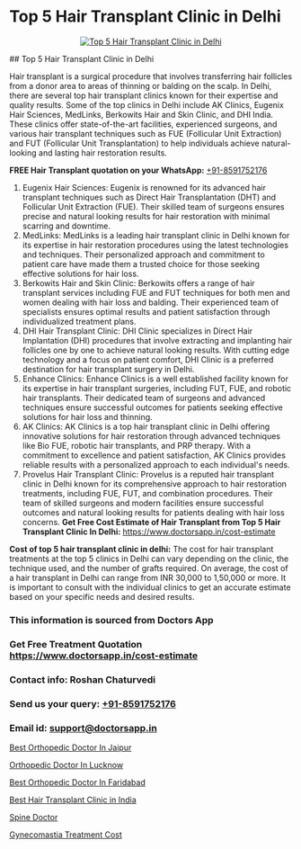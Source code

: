 # Top 5 Hair Transplant Clinic in Delhi

<p align="center">
  <a href="https://doctorsapp.co.in/uploads/treatment_image/Finding%20the%20best%20hair%20clinic.jpg">
    <img src="https://doctorsapp.co.in/treatment/hair-transplant" alt="Top 5 Hair Transplant Clinic in Delhi">
  </a>
</p>
## Top 5 Hair Transplant Clinic in Delhi

Hair transplant is a surgical procedure that involves transferring hair follicles from a donor area to areas of thinning or balding on the scalp. In Delhi, there are several top hair transplant clinics known for their expertise and quality results. Some of the top clinics in Delhi include AK Clinics, Eugenix Hair Sciences, MedLinks, Berkowits Hair and Skin Clinic, and DHI India. These clinics offer state-of-the-art facilities, experienced surgeons, and various hair transplant techniques such as FUE (Follicular Unit Extraction) and FUT (Follicular Unit Transplantation) to help individuals achieve natural-looking and lasting hair restoration results.

**FREE Hair Transplant quotation on your WhatsApp:**  [+91-8591752176](https://api.whatsapp.com/send?phone=8591752176)

1) Eugenix Hair Sciences: Eugenix is renowned for its advanced hair transplant techniques such as Direct Hair Transplantation (DHT) and Follicular Unit Extraction (FUE). Their skilled team of surgeons ensures precise and natural looking results for hair restoration with minimal scarring and downtime.
2) MedLinks: MedLinks is a leading hair transplant clinic in Delhi known for its expertise in hair restoration procedures using the latest technologies and techniques. Their personalized approach and commitment to patient care have made them a trusted choice for those seeking effective solutions for hair loss.
3) Berkowits Hair and Skin Clinic: Berkowits offers a range of hair transplant services including FUE and FUT techniques for both men and women dealing with hair loss and balding. Their experienced team of specialists ensures optimal results and patient satisfaction through individualized treatment plans.
4) DHI Hair Transplant Clinic: DHI Clinic specializes in Direct Hair Implantation (DHI) procedures that involve extracting and implanting hair follicles one by one to achieve natural looking results. With cutting edge technology and a focus on patient comfort, DHI Clinic is a preferred destination for hair transplant surgery in Delhi.
5) Enhance Clinics: Enhance Clinics is a well established facility known for its expertise in hair transplant surgeries, including FUT, FUE, and robotic hair transplants. Their dedicated team of surgeons and advanced techniques ensure successful outcomes for patients seeking effective solutions for hair loss and thinning.
6) AK Clinics: AK Clinics is a top hair transplant clinic in Delhi offering innovative solutions for hair restoration through advanced techniques like Bio FUE, robotic hair transplants, and PRP therapy. With a commitment to excellence and patient satisfaction, AK Clinics provides reliable results with a personalized approach to each individual's needs.
7) Provelus Hair Transplant Clinic: Provelus is a reputed hair transplant clinic in Delhi known for its comprehensive approach to hair restoration treatments, including FUE, FUT, and combination procedures. Their team of skilled surgeons and modern facilities ensure successful outcomes and natural looking results for patients dealing with hair loss concerns.
**Get Free Cost Estimate of Hair Transplant from Top 5 Hair Transplant Clinic In Delhi:** https://www.doctorsapp.in/cost-estimate

**Cost of top 5 hair transplant clinic in delhi:**
The cost for hair transplant treatments at the top 5 clinics in Delhi can vary depending on the clinic, the technique used, and the number of grafts required. On average, the cost of a hair transplant in Delhi can range from INR 30,000 to 1,50,000 or more. It is important to consult with the individual clinics to get an accurate estimate based on your specific needs and desired results.

### This information is sourced from Doctors App 
### Get Free Treatment Quotation https://www.doctorsapp.in/cost-estimate
### Contact info: Roshan Chaturvedi 
### Send us your query: [+91-8591752176](https://api.whatsapp.com/send?phone=8591752176) 
### Email id: support@doctorsapp.in

[Best Orthopedic Doctor In Jaipur](https://www.linkedin.com/pulse/best-orthopedic-hospital-jaipur-acl-tear-treatment-pkhme?trackingId=EqjeDt3nF3y4L64jEijncg%3D%3D&lipi=urn%3Ali%3Apage%3Ad_flagship3_company_admin%3BxUBWLKzDRA2fVBqJ%2Fp%2FTnw%3D%3D)

[Orthopedic Doctor In Lucknow](https://www.linkedin.com/pulse/orthopedic-doctor-lucknow-knee-replacement-treatment-w0exe?trackingId=CfZjIHLKxKffhkzHl9kJzg%3D%3D&lipi=urn%3Ali%3Apage%3Ad_flagship3_company_admin%3BII%2FSNcWiSiigR90SV5cfEQ%3D%3D)

[Best Orthopedic Doctor In Faridabad](https://medium.com/@kushalrao10/best-orthopedic-doctor-in-faridabad-dd1e11bbebc4)

[Best Hair Transplant Clinic in India](https://medium.com/@anupkakkar5/best-hair-transplant-clinic-in-india-ee7c91b30de5)

[Spine Doctor](https://doctors-apps.github.io/doctorsapp/spine-doctor)

[Gynecomastia Treatment Cost](https://doctors-apps.github.io/doctorsapp/gynecomastia-treatment-cost)

